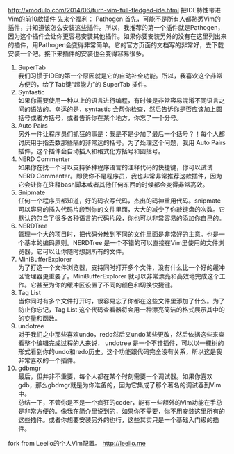 http://xmodulo.com/2014/06/turn-vim-full-fledged-ide.html
把IDE特性带进Vim的前10款插件
先来个福利： Pathogen
首先，可能不是所有人都熟悉Vim的插件，并知道该怎么安装这些插件。所以，我推荐的第一个插件就是Pathogen，因为这个插件会让你更容易安装其他插件。如果你要安装另外的没有在这里列出来的插件，用Pathogen会变得非常简单。它的官方页面的文档写的非常好，去下载安装一个吧。接下来插件的安装也会变得容易很多。  
1. SuperTab  
  我们习惯于IDE的第一个原因就是它的自动补全功能。所以，我喜欢这个非常方便的，给了Tab键“超能力”的 SuperTab 插件。
2. Syntastic  
  如果你需要使用一种以上的语言进行编程，有时候是非常容易混淆不同语言之间的语法的。幸运的是，syntastic 会帮你检查，然后告诉你是否应该加上圆括号或者方括号，或者告诉你在某个地方，你忘了一个分号。  
3. Auto Pairs  
  另外一件让程序员们抓狂的事是：我是不是少加了最后一个括号？！每个人都讨厌用手指去数那些隔的非常远的括号。为了处理这个问题，我用 Auto Pairs 插件，这个插件会自动插入和格式化方括号和圆括号。  
4. NERD Commenter  
  如果你在找一个可以支持多种程序语言的注释代码的快捷键，你可以试试 NERD Commenter。即使你不是程序员，我也非常非常推荐这款插件，因为它会让你在注释bash脚本或者其他任何东西的时候都会变得非常高效。  
5. Snipmate  
  任何一个程序员都知道，好的码农写代码，杰出的码神重用代码。snipmate可以容易的插入代码片段到你的文件里面，大大的减少了你敲键盘的次数。它默认的包含了很多各种语言的代码片段，你也可以非常容易的添加你自己的。  
6. NERDTree   
  管理一个大的项目时，把代码分散到不同的文件里面是非常好的主意。也是一个基本的编码原则。NERDTree 是一个不错的可以直接在Vim里使用的文件浏览器，它可以让你随时想到所有的文件。  
7. MiniBufferExplorer  
  为了打造一个文件浏览器，支持同时打开多个文件，没有什么比一个好的缓冲区管理器更重要了。MiniBufferExplorer 就可以非常漂亮和高效地完成这个工作。它甚至为你的缓冲区设置了不同的颜色和切换快捷键。  
8. Tag List  
  当你同时有多个文件打开时，很容易忘了你都在这些文件里添加了什么。为了防止你忘记，Tag List 这个代码查看器将会用一种漂亮简洁的格式展示其中的的变量和函数。  
9. undotree  
  对于我们之中那些喜欢undo，redo然后又undo某些更改，然后依据这些来查看整个编辑完成过程的人来说， undotree 是一个不错插件，可以以一棵树的形式看到你的undo和redo历史。这个功能跟代码完全没有关系，所以这是我非常喜欢的一个插件。  
10. gdbmgr  
  最后，但并非不重要，每个人都在某个时刻需要一个调试器。如果你喜欢gdb，那么gbdmgr就是为你准备的，因为它集成了那个著名的调试器到Vim中。  
  总结一下，不管你是不是一个疯狂的coder，能有一些额外的Vim功能在手总是非常方便的。像我在简介里说到的，如果你不需要，你不用安装这里所有的这些插件。或者你想要安装另外的也行，这些其实只是一个基础入门级的插件。

fork from Leeiio的个人Vim配置。
http://leeiio.me
